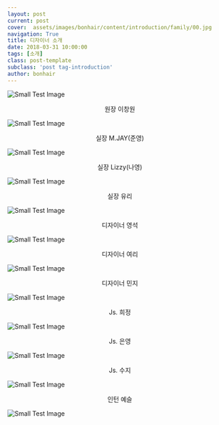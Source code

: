 ```yaml
---
layout: post
current: post
cover:  assets/images/bonhair/content/introduction/family/00.jpg
navigation: True
title: 디자이너 소개
date: 2018-03-31 10:00:00
tags: [소개]
class: post-template
subclass: 'post tag-introduction'
author: bonhair
---
```

<p><img src="{{ site.baseurl }}assets/images/bonhair/content/introduction/family/01.jpg" alt="Small Test Image" /></p>

<center>원장 이창원</center>
<p><img src="{{ site.baseurl }}assets/images/bonhair/content/introduction/family/chang-won.jpeg" alt="Small Test Image" /></p>
<center>실장 M.JAY(준영)</center>
<p><img src="{{ site.baseurl }}assets/images/bonhair/content/introduction/family/jun-yeong.jpg" alt="Small Test Image" /></p>
<center>실장 Lizzy(나영)</center>
<p><img src="{{ site.baseurl }}assets/images/bonhair/content/introduction/family/na-yeong.jpg" alt="Small Test Image" /></p>
<center>실장 유리</center>
<p><img src="{{ site.baseurl }}assets/images/bonhair/content/introduction/family/yu-li.jpg" alt="Small Test Image" /></p>
<center>디자이너 영석</center>
<p><img src="{{ site.baseurl }}assets/images/bonhair/content/introduction/family/yeong-seog.jpg" alt="Small Test Image" /></p>
<center>디자이너 여리</center>
<p><img src="{{ site.baseurl }}assets/images/bonhair/content/introduction/family/yeo-li.jpg" alt="Small Test Image" /></p>
<center>디자이너 민지</center>
<p><img src="{{ site.baseurl }}assets/images/bonhair/content/introduction/family/min-ji.jpg" alt="Small Test Image" /></p>
<center>Js. 희정</center>
<p><img src="{{ site.baseurl }}assets/images/bonhair/content/introduction/family/hui-jeong.jpg" alt="Small Test Image" /></p>
<center>Js. 은영</center>
<p><img src="{{ site.baseurl }}assets/images/bonhair/content/introduction/family/eun-yeong.jpg" alt="Small Test Image" /></p>
<center>Js. 수지</center>
<p><img src="{{ site.baseurl }}assets/images/bonhair/content/introduction/family/su-ji.jpg" alt="Small Test Image" /></p>
<center>인턴 예슬</center>
<p><img src="{{ site.baseurl }}assets/images/bonhair/content/introduction/family/ye-seul.jpg" alt="Small Test Image" /></p>
